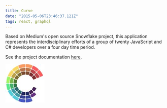 ```yaml
---
title: Curve
date: "2015-05-06T23:46:37.121Z"
tags: react, graphql
---
```


Based on Medium's open source Snowflake project, this application represents the interdisciplinary efforts of a group of twenty JavaScript and C# developers over a four day time period.

See the project documentation [here](https://github.com/CodeFellows-Curve).

![Curve app logo](./curve-logo.jpeg)
